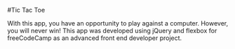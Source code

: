 #Tic Tac Toe

With this app, you have an opportunity to play against a computer. However, you will never win! This app was developed using jQuery and flexbox for freeCodeCamp as an advanced front end developer project.

